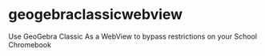 # geogebraclassicwebview
Use GeoGebra Classic As a WebView to bypass restrictions on your School Chromebook
